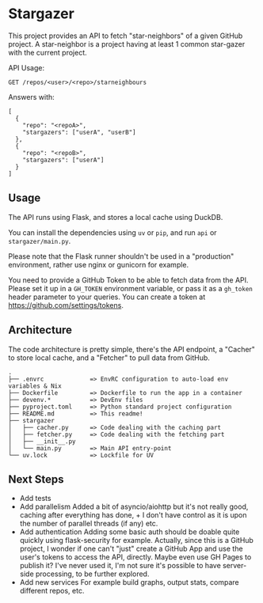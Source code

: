 Stargazer
=========

This project provides an API to fetch "star-neighbors" of a given GitHub project.
A star-neighbor is a project having at least 1 common star-gazer with the current project.

API Usage:

```
GET /repos/<user>/<repo>/starneighbours
```

Answers with:

```
[
  {
    "repo": "<repoA>",
    "stargazers": ["userA", "userB"]
  },
  {
    "repo": "<repoB>",
    "stargazers": ["userA"]
  }
]
```

Usage
-----
The API runs using Flask, and stores a local cache using DuckDB.

You can install the dependencies using `uv` or `pip`, and run `api` or `stargazer/main.py`.

Please note that the Flask runner shouldn't be used in a "production" environment, rather use nginx or gunicorn for example.

You need to provide a GitHub Token to be able to fetch data from the API.
Please set it up in a `GH_TOKEN` environment variable, or pass it as a `gh_token` header parameter to your queries.
You can create a token at https://github.com/settings/tokens.

Architecture
------------

The code architecture is pretty simple, there's the API endpoint, a "Cacher" to store local cache, and a "Fetcher" to pull data from GitHub.

```
.
├── .envrc             => EnvRC configuration to auto-load env variables & Nix
├── Dockerfile         => Dockerfile to run the app in a container
├── devenv.*           => DevEnv files
├── pyproject.toml     => Python standard project configuration
├── README.md          => This readme!
├── stargazer
│   ├── cacher.py      => Code dealing with the caching part
│   ├── fetcher.py     => Code dealing with the fetching part
│   ├── __init__.py
│   └── main.py        => Main API entry-point
└── uv.lock            => Lockfile for UV
```

Next Steps
----------
* Add tests
* Add parallelism
Added a bit of asyncio/aiohttp but it's not really good, caching after everything has done, + I don't have control as it is upon the number of parallel threads (if any) etc.
* Add authentication
Adding some basic auth should be doable quite quickly using flask-security for example.
Actually, since this is a GitHub project, I wonder if one can't "just" create a GitHub App and use the user's tokens to access the API, directly.
Maybe even use GH Pages to publish it? I've never used it, I'm not sure it's possible to have server-side processing, to be further explored.
* Add new services
For example build graphs, output stats, compare different repos, etc.

